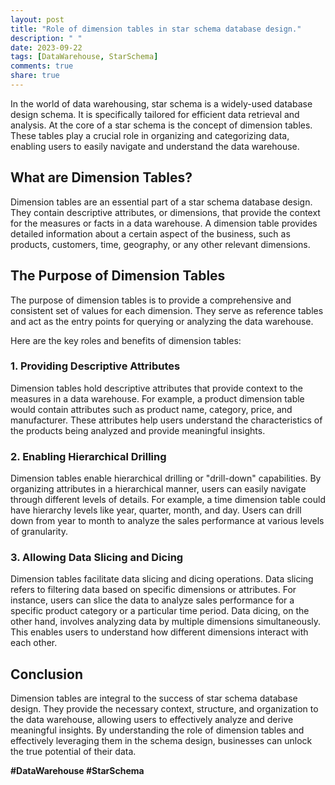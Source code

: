 ```yaml
---
layout: post
title: "Role of dimension tables in star schema database design."
description: " "
date: 2023-09-22
tags: [DataWarehouse, StarSchema]
comments: true
share: true
---
```


In the world of data warehousing, star schema is a widely-used database design schema. It is specifically tailored for efficient data retrieval and analysis. At the core of a star schema is the concept of dimension tables. These tables play a crucial role in organizing and categorizing data, enabling users to easily navigate and understand the data warehouse.

## What are Dimension Tables?

Dimension tables are an essential part of a star schema database design. They contain descriptive attributes, or dimensions, that provide the context for the measures or facts in a data warehouse. A dimension table provides detailed information about a certain aspect of the business, such as products, customers, time, geography, or any other relevant dimensions.

## The Purpose of Dimension Tables

The purpose of dimension tables is to provide a comprehensive and consistent set of values for each dimension. They serve as reference tables and act as the entry points for querying or analyzing the data warehouse.

Here are the key roles and benefits of dimension tables:

### 1. Providing Descriptive Attributes

Dimension tables hold descriptive attributes that provide context to the measures in a data warehouse. For example, a product dimension table would contain attributes such as product name, category, price, and manufacturer. These attributes help users understand the characteristics of the products being analyzed and provide meaningful insights.

### 2. Enabling Hierarchical Drilling

Dimension tables enable hierarchical drilling or "drill-down" capabilities. By organizing attributes in a hierarchical manner, users can easily navigate through different levels of details. For example, a time dimension table could have hierarchy levels like year, quarter, month, and day. Users can drill down from year to month to analyze the sales performance at various levels of granularity.

### 3. Allowing Data Slicing and Dicing

Dimension tables facilitate data slicing and dicing operations. Data slicing refers to filtering data based on specific dimensions or attributes. For instance, users can slice the data to analyze sales performance for a specific product category or a particular time period. Data dicing, on the other hand, involves analyzing data by multiple dimensions simultaneously. This enables users to understand how different dimensions interact with each other.

## Conclusion

Dimension tables are integral to the success of star schema database design. They provide the necessary context, structure, and organization to the data warehouse, allowing users to effectively analyze and derive meaningful insights. By understanding the role of dimension tables and effectively leveraging them in the schema design, businesses can unlock the true potential of their data.

**#DataWarehouse #StarSchema**